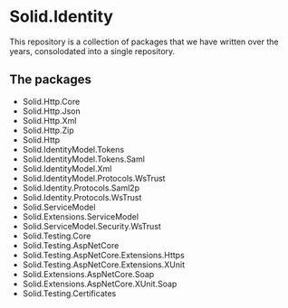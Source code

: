 # Solid.Identity
This repository is a collection of packages that we have written over the years, consolodated into a single repository.

## The packages
- Solid.Http.Core
- Solid.Http.Json
- Solid.Http.Xml
- Solid.Http.Zip
- Solid.Http
- Solid.IdentityModel.Tokens
- Solid.IdentityModel.Tokens.Saml
- Solid.IdentityModel.Xml
- Solid.IdentityModel.Protocols.WsTrust
- Solid.Identity.Protocols.Saml2p
- Solid.Identity.Protocols.WsTrust
- Solid.ServiceModel
- Solid.Extensions.ServiceModel
- Solid.ServiceModel.Security.WsTrust
- Solid.Testing.Core
- Solid.Testing.AspNetCore
- Solid.Testing.AspNetCore.Extensions.Https
- Solid.Testing.AspNetCore.Extensions.XUnit
- Solid.Extensions.AspNetCore.Soap
- Solid.Extensions.AspNetCore.XUnit.Soap
- Solid.Testing.Certificates